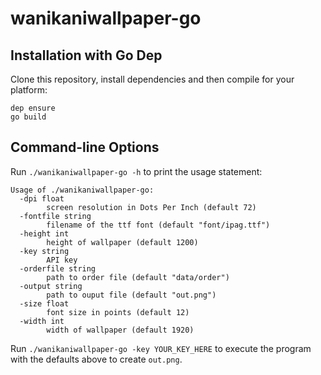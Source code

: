 wanikaniwallpaper-go
====================

Installation with Go Dep
------------------------

Clone this repository, install dependencies and then compile for your platform:

```
dep ensure
go build
```

Command-line Options
--------------------

Run `./wanikaniwallpaper-go -h` to print the usage statement:

```
Usage of ./wanikaniwallpaper-go:
  -dpi float
    	screen resolution in Dots Per Inch (default 72)
  -fontfile string
    	filename of the ttf font (default "font/ipag.ttf")
  -height int
    	height of wallpaper (default 1200)
  -key string
    	API key
  -orderfile string
    	path to order file (default "data/order")
  -output string
    	path to ouput file (default "out.png")
  -size float
    	font size in points (default 12)
  -width int
    	width of wallpaper (default 1920)
```

Run `./wanikaniwallpaper-go -key YOUR_KEY_HERE` to execute the program with the defaults above to create `out.png`.
